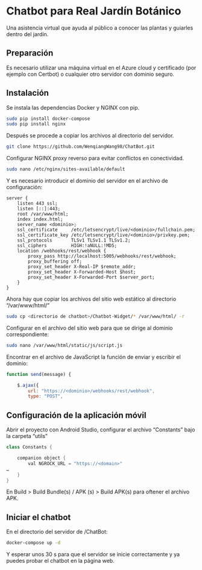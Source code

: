 # Chatbot para Real Jardín Botánico

Una asistencia virtual que ayuda al público a conocer las plantas y guiarles dentro del jardín.

## Preparación

Es necesario utilizar una máquina virtual en el Azure cloud y certificado (por ejemplo con Certbot) o cualquier otro servidor con dominio seguro.

## Instalación
Se instala las dependencias Docker y NGINX con pip.

```bash
sudo pip install docker-compose
sudo pip install nginx
```
Después se procede a copiar los archivos al directorio del servidor.

```bash
git clone https://github.com/WenqiangWang98/ChatBot.git
```

Configurar NGINX proxy reverso para evitar conflictos en conectividad. 
```bash
sudo nano /etc/nginx/sites-available/default
```
Y es necesario introducir el dominio del servidor en el archivo de configuración:
```nano
server {
    listen 443 ssl;
    listen [::]:443;
    root /var/www/html;
    index index.html;
    server_name <dominio>;
    ssl_certificate     /etc/letsencrypt/live/<dominio>/fullchain.pem;
    ssl_certificate_key /etc/letsencrypt/live/<dominio>/privkey.pem;
    ssl_protocols       TLSv1 TLSv1.1 TLSv1.2;
    ssl_ciphers         HIGH:!aNULL:!MD5;
    location /webhooks/rest/webhook {        
        proxy_pass http://localhost:5005/webhooks/rest/webhook;
        proxy_buffering off;
        proxy_set_header X-Real-IP $remote_addr;
        proxy_set_header X-Forwarded-Host $host;
        proxy_set_header X-Forwarded-Port $server_port;
    }
}
```
Ahora hay que copiar los archivos del sitio web estático al directorio “/var/www/html/”
```bash
sudo cp <directorio de chatbot>/Chatbot-Widget/* /var/www/html/ -r
```
Configurar en el archivo del sitio web para que se dirige al dominio correspondiente:
```bash
sudo nano /var/www/html/static/js/script.js
```
Encontrar en el archivo de JavaScript la función de enviar y escribir el dominio:
```javascript
function send(message) {

    $.ajax({
        url: "https://<dominio>/webhooks/rest/webhook",
        type: "POST",
```
## Configuración de la aplicación móvil
Abrir el proyecto con Android Studio, configurar el archivo “Constants” bajo la carpeta “utils”
```java
class Constants {

    companion object {
        val NGROCK_URL = "https://<domain>"
…
    }
}
```
En Build > Build Bundle(s) / APK (s) > Build APK(s) para oftener el archivo APK.
## Iniciar el chatbot
En el directorio del servidor de /ChatBot:
```bash
docker-compose up -d
```
Y esperar unos 30 s para que el servidor se inicie correctamente y ya puedes probar el chatbot en la página web.
